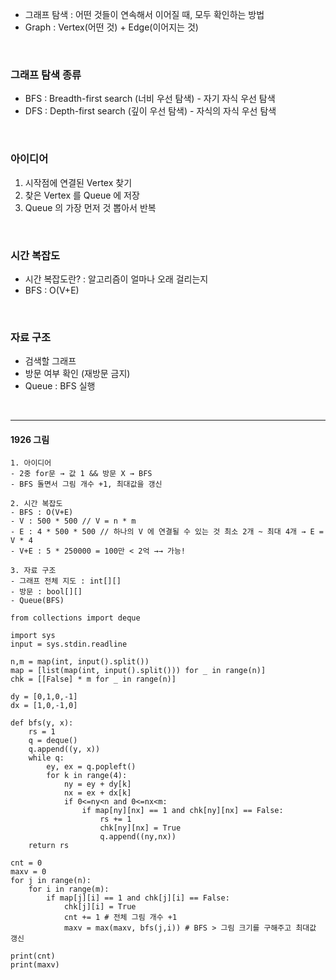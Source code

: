 - 그래프 탐색 : 어떤 것들이 연속해서 이어질 때, 모두 확인하는 방법
- Graph : Vertex(어떤 것) + Edge(이어지는 것)

<br>

### 그래프 탐색 종류
- BFS : Breadth-first search (너비 우선 탐색) - 자기 자식 우선 탐색
- DFS : Depth-first search (깊이 우선 탐색) - 자식의 자식 우선 탐색

<br>

### 아이디어
1. 시작점에 연결된 Vertex 찾기
2. 찾은 Vertex 를 Queue 에 저장
3. Queue 의 가장 먼저 것 뽑아서 반복

<br>

### 시간 복잡도
- 시간 복잡도란? : 알고리즘이 얼마나 오래 걸리는지
- BFS : O(V+E)

<br>

### 자료 구조
- 검색할 그래프
- 방문 여부 확인 (재방문 금지)
- Queue : BFS 실행

<br>

---

#### 1926 그림
```text
1. 아이디어
- 2중 for문 → 값 1 && 방문 X → BFS
- BFS 돌면서 그림 개수 +1, 최대값을 갱신

2. 시간 복잡도
- BFS : O(V+E)
- V : 500 * 500 // V = n * m
- E : 4 * 500 * 500 // 하나의 V 에 연결될 수 있는 것 최소 2개 ~ 최대 4개 → E = V * 4
- V+E : 5 * 250000 = 100만 < 2억 →→ 가능!

3. 자료 구조
- 그래프 전체 지도 : int[][]
- 방문 : bool[][]
- Queue(BFS)
```
```text
from collections import deque

import sys
input = sys.stdin.readline

n,m = map(int, input().split())
map = [list(map(int, input().split())) for _ in range(n)]
chk = [[False] * m for _ in range(n)]

dy = [0,1,0,-1]
dx = [1,0,-1,0]

def bfs(y, x):
    rs = 1
    q = deque()
    q.append((y, x))
    while q:
        ey, ex = q.popleft()
        for k in range(4):
            ny = ey + dy[k]
            nx = ex + dx[k]
            if 0<=ny<n and 0<=nx<m:
                if map[ny][nx] == 1 and chk[ny][nx] == False:
                    rs += 1
                    chk[ny][nx] = True
                    q.append((ny,nx))
    return rs

cnt = 0
maxv = 0
for j in range(n):
    for i in range(m):
        if map[j][i] == 1 and chk[j][i] == False:
            chk[j][i] = True
            cnt += 1 # 전체 그림 개수 +1
            maxv = max(maxv, bfs(j,i)) # BFS > 그림 크기를 구해주고 최대값 갱신

print(cnt)
print(maxv)
```